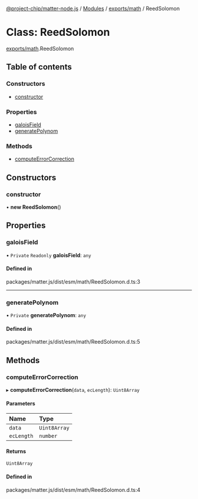 [@project-chip/matter-node.js](../README.md) / [Modules](../modules.md) / [exports/math](../modules/exports_math.md) / ReedSolomon

# Class: ReedSolomon

[exports/math](../modules/exports_math.md).ReedSolomon

## Table of contents

### Constructors

- [constructor](exports_math.ReedSolomon.md#constructor)

### Properties

- [galoisField](exports_math.ReedSolomon.md#galoisfield)
- [generatePolynom](exports_math.ReedSolomon.md#generatepolynom)

### Methods

- [computeErrorCorrection](exports_math.ReedSolomon.md#computeerrorcorrection)

## Constructors

### constructor

• **new ReedSolomon**()

## Properties

### galoisField

• `Private` `Readonly` **galoisField**: `any`

#### Defined in

packages/matter.js/dist/esm/math/ReedSolomon.d.ts:3

___

### generatePolynom

• `Private` **generatePolynom**: `any`

#### Defined in

packages/matter.js/dist/esm/math/ReedSolomon.d.ts:5

## Methods

### computeErrorCorrection

▸ **computeErrorCorrection**(`data`, `ecLength`): `Uint8Array`

#### Parameters

| Name | Type |
| :------ | :------ |
| `data` | `Uint8Array` |
| `ecLength` | `number` |

#### Returns

`Uint8Array`

#### Defined in

packages/matter.js/dist/esm/math/ReedSolomon.d.ts:4

